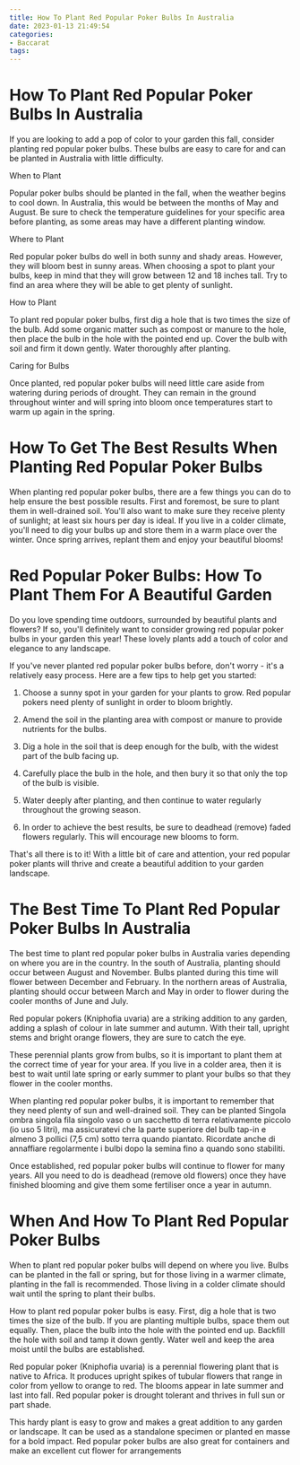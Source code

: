 ```yaml
---
title: How To Plant Red Popular Poker Bulbs In Australia
date: 2023-01-13 21:49:54
categories:
- Baccarat
tags:
---
```



# How To Plant Red Popular Poker Bulbs In Australia

If you are looking to add a pop of color to your garden this fall, consider planting red popular poker bulbs. These bulbs are easy to care for and can be planted in Australia with little difficulty.

When to Plant

Popular poker bulbs should be planted in the fall, when the weather begins to cool down. In Australia, this would be between the months of May and August. Be sure to check the temperature guidelines for your specific area before planting, as some areas may have a different planting window.

Where to Plant

Red popular poker bulbs do well in both sunny and shady areas. However, they will bloom best in sunny areas. When choosing a spot to plant your bulbs, keep in mind that they will grow between 12 and 18 inches tall. Try to find an area where they will be able to get plenty of sunlight.

How to Plant

To plant red popular poker bulbs, first dig a hole that is two times the size of the bulb. Add some organic matter such as compost or manure to the hole, then place the bulb in the hole with the pointed end up. Cover the bulb with soil and firm it down gently. Water thoroughly after planting.

Caring for Bulbs

Once planted, red popular poker bulbs will need little care aside from watering during periods of drought. They can remain in the ground throughout winter and will spring into bloom once temperatures start to warm up again in the spring.

# How To Get The Best Results When Planting Red Popular Poker Bulbs

When planting red popular poker bulbs, there are a few things you can do to help ensure the best possible results. First and foremost, be sure to plant them in well-drained soil. You'll also want to make sure they receive plenty of sunlight; at least six hours per day is ideal. If you live in a colder climate, you'll need to dig your bulbs up and store them in a warm place over the winter. Once spring arrives, replant them and enjoy your beautiful blooms!

# Red Popular Poker Bulbs: How To Plant Them For A Beautiful Garden

Do you love spending time outdoors, surrounded by beautiful plants and flowers? If so, you'll definitely want to consider growing red popular poker bulbs in your garden this year! These lovely plants add a touch of color and elegance to any landscape.

If you've never planted red popular poker bulbs before, don't worry - it's a relatively easy process. Here are a few tips to help get you started:

1. Choose a sunny spot in your garden for your plants to grow. Red popular pokers need plenty of sunlight in order to bloom brightly.

2. Amend the soil in the planting area with compost or manure to provide nutrients for the bulbs.

3. Dig a hole in the soil that is deep enough for the bulb, with the widest part of the bulb facing up.

4. Carefully place the bulb in the hole, and then bury it so that only the top of the bulb is visible.

5. Water deeply after planting, and then continue to water regularly throughout the growing season.

6. In order to achieve the best results, be sure to deadhead (remove) faded flowers regularly. This will encourage new blooms to form.

That's all there is to it! With a little bit of care and attention, your red popular poker plants will thrive and create a beautiful addition to your garden landscape.

# The Best Time To Plant Red Popular Poker Bulbs In Australia

The best time to plant red popular poker bulbs in Australia varies depending on where you are in the country. In the south of Australia, planting should occur between August and November. Bulbs planted during this time will flower between December and February. In the northern areas of Australia, planting should occur between March and May in order to flower during the cooler months of June and July.

Red popular pokers (Kniphofia uvaria) are a striking addition to any garden, adding a splash of colour in late summer and autumn. With their tall, upright stems and bright orange flowers, they are sure to catch the eye.

These perennial plants grow from bulbs, so it is important to plant them at the correct time of year for your area. If you live in a colder area, then it is best to wait until late spring or early summer to plant your bulbs so that they flower in the cooler months.

When planting red popular poker bulbs, it is important to remember that they need plenty of sun and well-drained soil. They can be planted Singola ombra singola fila singolo vaso o un sacchetto di terra relativamente piccolo (io uso 5 litri), ma assicuratevi che la parte superiore del bulb tap-in e almeno 3 pollici (7,5 cm) sotto terra quando piantato. Ricordate anche di annaffiare regolarmente i bulbi dopo la semina fino a quando sono stabiliti.

Once established, red popular poker bulbs will continue to flower for many years. All you need to do is deadhead (remove old flowers) once they have finished blooming and give them some fertiliser once a year in autumn.

# When And How To Plant Red Popular Poker Bulbs

When to plant red popular poker bulbs will depend on where you live. Bulbs can be planted in the fall or spring, but for those living in a warmer climate, planting in the fall is recommended. Those living in a colder climate should wait until the spring to plant their bulbs.

How to plant red popular poker bulbs is easy. First, dig a hole that is two times the size of the bulb. If you are planting multiple bulbs, space them out equally. Then, place the bulb into the hole with the pointed end up. Backfill the hole with soil and tamp it down gently. Water well and keep the area moist until the bulbs are established.

Red popular poker (Kniphofia uvaria) is a perennial flowering plant that is native to Africa. It produces upright spikes of tubular flowers that range in color from yellow to orange to red. The blooms appear in late summer and last into fall. Red popular poker is drought tolerant and thrives in full sun or part shade.

This hardy plant is easy to grow and makes a great addition to any garden or landscape. It can be used as a standalone specimen or planted en masse for a bold impact. Red popular poker bulbs are also great for containers and make an excellent cut flower for arrangements